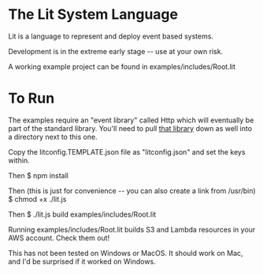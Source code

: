 # The Lit System Language

Lit is a language to represent and deploy event based systems.

Development is in the extreme early stage -- use at your own risk.

A working example project can be found in examples/includes/Root.lit

# To Run

The examples require an "event library" called Http which will eventually be part of the standard library.  You'll need to pull [that library](https://github.com/CaptainCharlieGreen/litHttp) down as well into a directory next to this one.

Copy the litconfig.TEMPLATE.json file as "litconfig.json" and set the keys within.

Then
  $ npm install

Then (this is just for convenience -- you can also create a link from /usr/bin)
  $ chmod +x ./lit.js

Then
  $ ./lit.js build examples/includes/Root.lit

Running examples/includes/Root.lit builds S3 and Lambda resources in your AWS account.  Check them out!

This has not been tested on Windows or MacOS.  It should work on Mac, and I'd be surprised if it worked on Windows.

